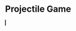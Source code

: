 <!DOCTYPE html>
<html>
<head>
  <title>Projectile Game</title>
  <style>
    canvas {
      border: 1px solid black;
    }
  </style>
</head>
<body>
  <h1>Projectile Game</h1>
  <canvas id="gameCanvas" width="500" height="300"></canvas>

  <script>
    const canvas = document.getElementById("gameCanvas");
    const ctx = canvas.getContext("2d");

    const gravity = 9.8;  // Acceleration due to gravity in meters per second squared

    const targetHeight = 50;  // Height of the target above the ground in pixels
    const targetDistance = 400;  // Horizontal distance to the target in pixels

    let projectile = null;

    function Projectile(initialVelocity, angle) {
      this.initialVelocity = initialVelocity;
      this.angle = angle;
      this.launchAngleRadians = (angle * Math.PI) / 180;
      this.initialHorizontalVelocity = initialVelocity * Math.cos(this.launchAngleRadians);
      this.initialVerticalVelocity = initialVelocity * Math.sin(this.launchAngleRadians);
      this.x = 0;
      this.y = canvas.height;
      this.isLaunched = false;
    }

    Projectile.prototype.launch = function() {
      this.isLaunched = true;
    };

    Projectile.prototype.update = function() {
      if (!this.isLaunched) return;

      const time = (this.x * 2) / this.initialHorizontalVelocity;
      const horizontalDistance = this.initialHorizontalVelocity * time;
      const verticalDistance = (this.initialVerticalVelocity * time) - (0.5 * gravity * time * time);
      this.x = horizontalDistance;
      this.y = canvas.height - verticalDistance;

      if (this.x <= targetDistance && this.y >= canvas.height - targetHeight) {
        // Projectile hits the target
        this.isLaunched = false;
      }
    };

    function draw() {
      ctx.clearRect(0, 0, canvas.width, canvas.height);

      if (projectile) {
        ctx.beginPath();
        ctx.arc(projectile.x, projectile.y, 5, 0, Math.PI * 2);
        ctx.fillStyle = "red";
        ctx.fill();
      }

      ctx.fillStyle = "green";
      ctx.fillRect(targetDistance, canvas.height - targetHeight, 20, 20);

      requestAnimationFrame(draw);
    }

    canvas.addEventListener("click", function(event) {
      if (!projectile || !projectile.isLaunched) {
        const rect = canvas.getBoundingClientRect();
        const mouseX = event.clientX - rect.left;
        const mouseY = event.clientY - rect.top;

        const angle = Math.atan2(canvas.height - mouseY, mouseX) * (180 / Math.PI);
        const initialVelocity = Math.sqrt((mouseX * mouseX) + ((canvas.height - mouseY) * (canvas.height - mouseY)));

        projectile = new Projectile(initialVelocity, angle);
        projectile.launch();
      }
    });

    draw();
  </script>
</body>
</html>
